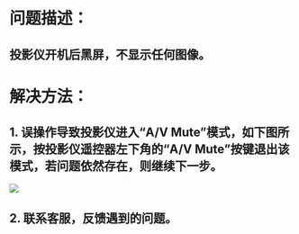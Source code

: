 # 问题描述：
## 投影仪开机后黑屏，不显示任何图像。
# 解决方法：
## 1. 误操作导致投影仪进入“A/V Mute”模式，如下图所示，按投影仪遥控器左下角的“A/V Mute”按键退出该模式，若问题依然存在，则继续下一步。
<image src="images/MagicIsland-Projector-1-1.jpg"></image>
## 2. 联系客服，反馈遇到的问题。